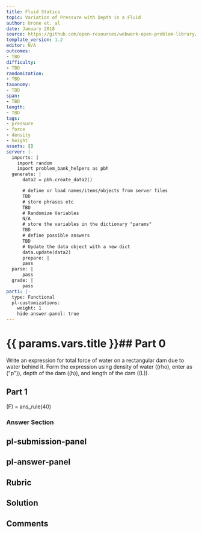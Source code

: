 ```yaml
---
title: Fluid Statics
topic: Variation of Pressure with Depth in a Fluid
author: Urone et. al
date: January 2018
source: https://github.com/open-resources/webwork-open-problem-library/tree/master/Contrib/BrockPhysics/College_Physics_Urone/11.Fluid_Statics/NU_U17-11-04-010.pg
template_version: 1.2
editor: N/A
outcomes:
- TBD
difficulty:
- TBD
randomization:
- TBD
taxonomy:
- TBD
span:
- TBD
length:
- TBD
tags:
- pressure
- force
- density
- height
assets: []
server: |-
  imports: |
    import random
    import problem_bank_helpers as pbh
  generate: |
      data2 = pbh.create_data2()

      # define or load names/items/objects from server files
      TBD
      # store phrases etc
      TBD
      # Randomize Variables
      N/A
      # store the variables in the dictionary "params"
      TBD
      # define possible answers
      TBD
      # Update the data object with a new dict
      data.update(data2)
      prepare: |
      pass
  parse: |
      pass
  grade: |
      pass
part1: |-
  type: Functional
  pl-customizations:
    weight: 1
    hide-answer-panel: true
---
```


# {{ params.vars.title }}## Part 0 
Write an expression for total force of water on a rectangular dam due to water behind it. Form the expression using density of water ((rho), enter as ("p")), depth of the dam ((h)), and length of the dam ((L)). 
## Part 1 
(F) = ans_rule(40) 


### Answer Section 


## pl-submission-panel 


## pl-answer-panel 


## Rubric 


## Solution 


## Comments 


